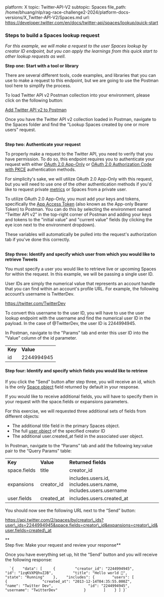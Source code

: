 platform: X
topic: Twitter-API-V2
subtopic: Spaces
file_path: /home/bhuang/nlp/rag-race-challenge2-2024/platform-docs-versions/X_Twitter-API-V2/Spaces.md
url: https://developer.twitter.com/en/docs/twitter-api/spaces/lookup/quick-start


### Steps to build a Spaces lookup request

_For this example, we will make a request to the user Spaces lookup by creator ID endpoint, but you can apply the learnings from this quick start to other lookup requests as well._ 

**Step one: Start with a tool or library**

There are several different tools, code examples, and libraries that you can use to make a request to this endpoint, but we are going to use the Postman tool here to simplify the process.

To load Twitter API v2 Postman collection into your environment, please click on the following button:

[Add Twitter API v2 to Postman](https://t.co/twitter-api-postman)

Once you have the Twitter API v2 collection loaded in Postman, navigate to the Spaces folder and find the "Lookup Spaces created by one or more users" request.  
 

**Step two: Authenticate your request**

To properly make a request to the Twitter API, you need to verify that you have permission. To do so, this endpoint requires you to authenticate your request with either [OAuth 2.0 App-Only](https://developer.twitter.com/en/docs/authentication/oauth-2-0/application-only) or [OAuth 2.0 Authorization Code with PKCE](https://developer.twitter.com/en/docs/authentication/oauth-2-0/authorization-code) authentication methods.

For simplicity's sake, we will utilize OAuth 2.0 App-Only with this request, but you will need to use one of the other authentication methods if you'd like to request private [metrics](https://developer.twitter.com/en/docs/twitter-api/metrics) or Spaces from a private user. 

To utilize OAuth 2.0 App-Only, you must add your keys and tokens, specifically the [App Access Token](https://developer.twitter.com/en/docs/authentication/oauth-2-0/bearer-tokens) (also known as the App-only Bearer Token) to Postman. You can do this by selecting the environment named “Twitter API v2” in the top-right corner of Postman and adding your keys and tokens to the "initial value" and "current value" fields (by clicking the eye icon next to the environment dropdown).

These variables will automatically be pulled into the request's authorization tab if you've done this correctly.  
 

**Step three: Identify and specify which user from which you would like to retrieve Tweets**

You must specify a user you would like to retrieve live or upcoming Spaces for within the request. In this example, we will be passing a single user ID.

User IDs are simply the numerical value that represents an account handle that you can find within an account's profile URL. For example, the following account’s username is TwitterDev.

https://twitter.com/TwitterDev

To convert this username to the user ID, you will have to use the user lookup endpoint with the username and find the numerical user ID in the payload. In the case of @TwitterDev, the user ID is 2244994945.

In Postman, navigate to the "Params" tab and enter this user ID into the "Value" column of the id parameter.

|     |     |
| --- | --- |
| **Key** | **Value** |
| id  | 2244994945 |

#### Step four: Identify and specify which fields you would like to retrieve

If you click the "Send" button after step three, you will receive an id, which is the only [Space object](https://developer.twitter.com/en/docs/twitter-api/data-dictionary/object-model/space) field returned by default in your response.

If you would like to receive additional fields, you will have to specify them in your request with the space.fields or expansions parameters.

For this exercise, we will requested three additional sets of fields from different objects:

* The additional title field in the primary Spaces object.
* The full [user object](https://developer.twitter.com/en/docs/twitter-api/data-dictionary/object-model/user) of the specified creator ID
* The additional user.created\_at field in the associated user object.

In Postman, navigate to the “Params” tab and add the following key:value pair to the “Query Params” table:

|     |     |     |
| --- | --- | --- |
| **Key** | **Value** | **Returned fields** |
| space.fields | title | creator\_id |
| expansions | creator\_id | includes.users.id, includes.users.name, includes.users.username |
| user.fields | created\_at | includes.users.created\_at |

You should now see the following URL next to the “Send” button:

https://api.twitter.com/2/spaces/by/creator\_ids?user\_ids=2244994945&space.fields=creator\_id&expansions=creator\_id&user.fields=created\_at

**  
Step five: Make your request and review your response**

Once you have everything set up, hit the “Send” button and you will receive the following response:

      `{    "data": [     {         "creator_id": "2244994945",         "id": "1zqKVXPQhvZJB",         "title": "Hello world 👋",         "state": "Running"    },    "includes": {        "users": [            {                "created_at": "2013-12-14T04:35:55.000Z",                "name": "Twitter Dev",                "id": "2244994945",                "username": "TwitterDev"            }        ]    } ] }`